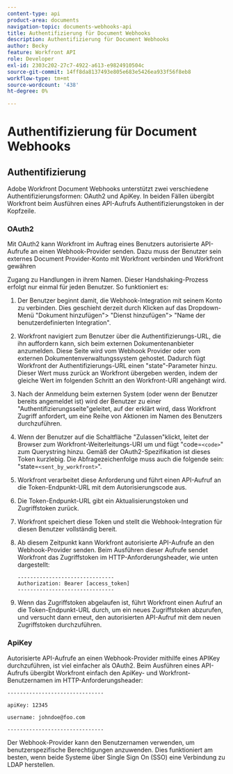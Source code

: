 ```yaml
---
content-type: api
product-area: documents
navigation-topic: documents-webhooks-api
title: Authentifizierung für Document Webhooks
description: Authentifizierung für Document Webhooks
author: Becky
feature: Workfront API
role: Developer
exl-id: 2303c202-27c7-4922-a613-e9824910504c
source-git-commit: 14ff8da8137493e805e683e5426ea933f56f8eb8
workflow-type: tm+mt
source-wordcount: '438'
ht-degree: 0%

---
```


# Authentifizierung für Document Webhooks

## Authentifizierung

Adobe Workfront Document Webhooks unterstützt zwei verschiedene Authentifizierungsformen: OAuth2 und ApiKey. In beiden Fällen übergibt Workfront beim Ausführen eines API-Aufrufs Authentifizierungstoken in der Kopfzeile.

### OAuth2

Mit OAuth2 kann Workfront im Auftrag eines Benutzers autorisierte API-Aufrufe an einen Webhook-Provider senden. Dazu muss der Benutzer sein externes Document Provider-Konto mit Workfront verbinden und Workfront gewähren

Zugang zu Handlungen in ihrem Namen. Dieser Handshaking-Prozess erfolgt nur einmal für jeden Benutzer. So funktioniert es:

1. Der Benutzer beginnt damit, die Webhook-Integration mit seinem Konto zu verbinden. Dies geschieht derzeit durch Klicken auf das Dropdown-Menü &quot;Dokument hinzufügen&quot;> &quot;Dienst hinzufügen&quot;> &quot;Name der benutzerdefinierten Integration&quot;.
1. Workfront navigiert zum Benutzer über die Authentifizierungs-URL, die ihn auffordern kann, sich beim externen Dokumentenanbieter anzumelden. Diese Seite wird vom Webhook Provider oder vom externen Dokumentenverwaltungssystem gehostet. Dadurch fügt Workfront der Authentifizierungs-URL einen &quot;state&quot;-Parameter hinzu. Dieser Wert muss zurück an Workfront übergeben werden, indem der gleiche Wert im folgenden Schritt an den Workfront-URI angehängt wird.
1. Nach der Anmeldung beim externen System (oder wenn der Benutzer bereits angemeldet ist) wird der Benutzer zu einer &quot;Authentifizierungsseite&quot;geleitet, auf der erklärt wird, dass Workfront Zugriff anfordert, um eine Reihe von Aktionen im Namen des Benutzers durchzuführen.
1. Wenn der Benutzer auf die Schaltfläche &quot;Zulassen&quot;klickt, leitet der Browser zum Workfront-Weiterleitungs-URI um und fügt &quot;code=`<code>`&quot; zum Querystring hinzu. Gemäß der OAuth2-Spezifikation ist dieses Token kurzlebig. Die Abfragezeichenfolge muss auch die folgende sein: &quot;state=`<sent_by_workfront>`&quot;.
1. Workfront verarbeitet diese Anforderung und führt einen API-Aufruf an die Token-Endpunkt-URL mit dem Autorisierungscode aus.
1. Die Token-Endpunkt-URL gibt ein Aktualisierungstoken und Zugriffstoken zurück.
1. Workfront speichert diese Token und stellt die Webhook-Integration für diesen Benutzer vollständig bereit.
1. Ab diesem Zeitpunkt kann Workfront autorisierte API-Aufrufe an den Webhook-Provider senden. Beim Ausführen dieser Aufrufe sendet Workfront das Zugriffstoken im HTTP-Anforderungsheader, wie unten dargestellt:

   ```
   -------------------------------  
   Authorization: Bearer [access_token] ­­­­­­­­­­­­­­­­­­­­­­­­­­  
   -------------------------------
   ```

1. Wenn das Zugriffstoken abgelaufen ist, führt Workfront einen Aufruf an die Token-Endpunkt-URL durch, um ein neues Zugriffstoken abzurufen, und versucht dann erneut, den autorisierten API-Aufruf mit dem neuen Zugriffstoken durchzuführen.

### ApiKey

Autorisierte API-Aufrufe an einen Webhook-Provider mithilfe eines APIKey durchzuführen, ist viel einfacher als OAuth2. Beim Ausführen eines API-Aufrufs übergibt Workfront einfach den ApiKey- und Workfront-Benutzernamen im HTTP-Anforderungsheader: 

```
-------------------------------

apiKey: 12345

username: johndoe@foo.com

-------------------------------
```

Der Webhook-Provider kann den Benutzernamen verwenden, um benutzerspezifische Berechtigungen anzuwenden. Dies funktioniert am besten, wenn beide Systeme über Single Sign On (SSO) eine Verbindung zu LDAP herstellen.

<!--
<div data-mc-conditions="QuicksilverOrClassic.Draft mode">
<h3>Adding Request Headers (optional)</h3>
<p>In addition to using either OAuth2 tokens or an ApiKey for authentication, Workfront can send a predefined set of headers to the webhook provider for every API call. A Workfront admin can setup set this up when&nbsp;registering or editing a Webook Integration, as described in the section above. See Registering a Webhook Integration.</p>
<p>For example, this can be used for Basic Authentication. To do this, the Workfront administrator would add the following Request Header information in the Custom Integration dialog:</p>
<p>&nbsp; &nbsp; &nbsp;Authorization Basic QWxhZGRpbjpvcGVuIHNlc2FtZQ==</p>
<p>where QWxhZGRpbjpvcGVuIHNlc2FtZQ== is a base-64 encoded string of "username:password". See Basic Authentication . Provided that this added, Workfront will pass this in the HTTP request header, in addition to other request headers:&nbsp;</p>
<p>-------------------------------</p>
<p>apiKey: 12345</p>
<p>username: johndoe@foo.com</p>
<p>Authorization: Basic QWxhZGRpbjpvcGVuIHNlc2FtZQ== ­­­­­­­­­­­­­­­­­­­­­­­­­­</p>
<p>-------------------------------</p>
</div>
-->

